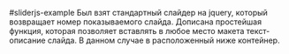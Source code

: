 #sliderjs-example
Был взят стандартный слайдер на jquery, который возвращает номер показываемого слайда. Дописана простейшая функция, которая позволяет вставлять в любое место макета текст-описание слайда. В данном случае в расположенный ниже контейнер.
